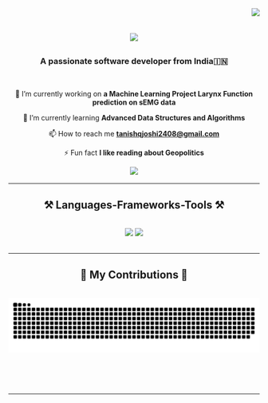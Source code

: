 <img align="right" src="https://visitor-badge.laobi.icu/badge?page_id=TanishqJoshi.TanishqJoshi" />

<h1 align="center">
    <img src="https://readme-typing-svg.herokuapp.com/?font=Righteous&size=35&center=true&vCenter=true&width=500&height=70&duration=4000&lines=Hi+There!+👋;+I'm+Tanishq+Joshi!;" />
</h1>

<h3 align="center">A passionate software developer from India🇮🇳</h3>

<br/>

<div align="center">
 
  🔭 I’m currently working on **a Machine Learning Project Larynx Function prediction on sEMG data**
  
  🌱 I’m currently learning **Advanced Data Structures and Algorithms**
  
  📫 How to reach me **tanishqjoshi2408@gmail.com**
  
  ⚡ Fun fact **I like reading about Geopolitics**


 </div>
 
<div align="center"> 
  </a>
  <a href="https://www.linkedin.com/in/tanishqjoshi" target="_blank">
    <img src="https://img.shields.io/badge/LinkedIn-0077B5?style=for-the-badge&logo=linkedin&logoColor=white" target="_blank" />
  </a>
 
  </a>
</div>

 <hr/>
 
<h2 align="center">⚒️ Languages-Frameworks-Tools ⚒️</h2>
<br/>
<div align="center">
    <img src="https://skillicons.dev/icons?i=react,bootstrap,html,css,vscode,github,figma,tailwind,git" />
    <img src="https://skillicons.dev/icons?i=nodejs,python,javascript,typescript,express,firebase,mongodb,c,java,nextjs,mysql" /><br>
</div>

<br/>
<hr/>

<div align="center">
  <h2>🐍 My Contributions 🐍</h2>
  <br>
  <img alt="snake eating my contributions" src="https://raw.githubusercontent.com/TanishqJoshi/TanishqJoshi/output/github-contribution-grid-snake.svg" />
  
  <br/><br/><br/>
</div>

<hr/>


